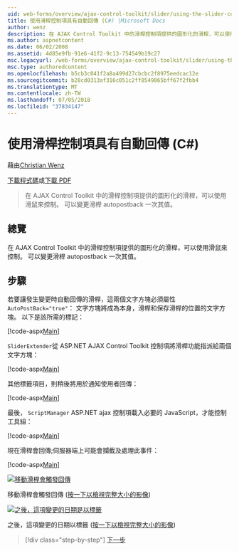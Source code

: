 ```yaml
---
uid: web-forms/overview/ajax-control-toolkit/slider/using-the-slider-control-with-auto-postback-cs
title: 使用滑桿控制項具有自動回傳 (C#) |Microsoft Docs
author: wenz
description: 在 AJAX Control Toolkit 中的滑桿控制項提供的圖形化的滑桿，可以使用滑鼠來控制。 您可將滑桿張貼...
ms.author: aspnetcontent
ms.date: 06/02/2008
ms.assetid: 4d85e9fb-91e6-41f2-9c13-754549b19c27
msc.legacyurl: /web-forms/overview/ajax-control-toolkit/slider/using-the-slider-control-with-auto-postback-cs
msc.type: authoredcontent
ms.openlocfilehash: b5cb3c041f2a8a499d27cbcbc2f8975eedcac12e
ms.sourcegitcommit: b28cd0313af316c051c2ff8549865bff67f2fbb4
ms.translationtype: MT
ms.contentlocale: zh-TW
ms.lasthandoff: 07/05/2018
ms.locfileid: "37834147"
---
```

<a name="using-the-slider-control-with-auto-postback-c"></a>使用滑桿控制項具有自動回傳 (C#)
====================
藉由[Christian Wenz](https://github.com/wenz)

[下載程式碼](http://download.microsoft.com/download/9/3/f/93f8daea-bebd-4821-833b-95205389c7d0/Slider1.cs.zip)或[下載 PDF](http://download.microsoft.com/download/b/6/a/b6ae89ee-df69-4c87-9bfb-ad1eb2b23373/slider1CS.pdf)

> 在 AJAX Control Toolkit 中的滑桿控制項提供的圖形化的滑桿，可以使用滑鼠來控制。 可以變更滑桿 autopostback 一次其值。


## <a name="overview"></a>總覽

在 AJAX Control Toolkit 中的滑桿控制項提供的圖形化的滑桿，可以使用滑鼠來控制。 可以變更滑桿 autopostback 一次其值。

## <a name="steps"></a>步驟

若要讓發生變更時自動回傳的滑桿，這兩個文字方塊必須屬性`AutoPostBack="true"`： 文字方塊將成為本身，滑桿和保存滑桿的位置的文字方塊。 以下是該所需的標記：

[!code-aspx[Main](using-the-slider-control-with-auto-postback-cs/samples/sample1.aspx)]

`SliderExtender`從 ASP.NET AJAX Control Toolkit 控制項將滑桿功能指派給兩個文字方塊：

[!code-aspx[Main](using-the-slider-control-with-auto-postback-cs/samples/sample2.aspx)]

其他標籤項目，則稍後將用於通知使用者回傳：

[!code-aspx[Main](using-the-slider-control-with-auto-postback-cs/samples/sample3.aspx)]

最後， `ScriptManager` ASP.NET ajax 控制項載入必要的 JavaScript，才能控制工具組：

[!code-aspx[Main](using-the-slider-control-with-auto-postback-cs/samples/sample4.aspx)]

現在滑桿會回傳;伺服器端上可能會攔截及處理此事件：

[!code-aspx[Main](using-the-slider-control-with-auto-postback-cs/samples/sample5.aspx)]


[![移動滑桿會觸發回傳](using-the-slider-control-with-auto-postback-cs/_static/image2.png)](using-the-slider-control-with-auto-postback-cs/_static/image1.png)

移動滑桿會觸發回傳 ([按一下以檢視完整大小的影像](using-the-slider-control-with-auto-postback-cs/_static/image3.png))


[![之後，這項變更的日期是以標籤](using-the-slider-control-with-auto-postback-cs/_static/image5.png)](using-the-slider-control-with-auto-postback-cs/_static/image4.png)

之後，這項變更的日期以標籤 ([按一下以檢視完整大小的影像](using-the-slider-control-with-auto-postback-cs/_static/image6.png))

> [!div class="step-by-step"]
> [下一步](databinding-the-slider-control-cs.md)
